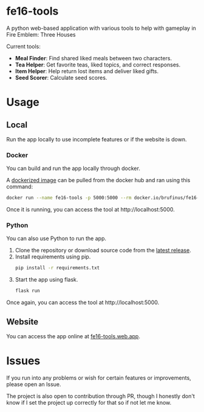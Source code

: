 # fe16-tools

A python web-based application with various tools to
help with gameplay in Fire Emblem: Three Houses

Current tools:
- **Meal Finder**: Find shared liked meals between two characters.
- **Tea Helper**: Get favorite teas, liked topics, and correct responses.
- **Item Helper**: Help return lost items and deliver liked gifts.
- **Seed Scorer**: Calculate seed scores.

# Usage

## Local

Run the app locally to use incomplete
features or if the website is down.

### Docker

You can build and run the app locally through docker.

A [dockerized image](https://hub.docker.com/r/brufinus/fe16-tools)
can be pulled from the docker hub and ran using this command:

```bash
docker run --name fe16-tools -p 5000:5000 --rm docker.io/brufinus/fe16-tools:latest
```

Once it is running, you can access the tool at http://localhost:5000.

### Python

You can also use Python to run the app.

1. Clone the repository or download source code from the
   [latest release](https://github.com/brufinus/fe16-tools/releases).
2. Install requirements using pip.
   ```bash
   pip install -r requirements.txt
   ```
3. Start the app using flask.
   ```bash
   flask run
   ```

Once again, you can access the tool at http://localhost:5000.

## Website

You can access the app online at
[fe16-tools.web.app](https://fe16-tools.web.app/).

# Issues

If you run into any problems or wish for certain
features or improvements, please open an Issue.

The project is also open to contribution through PR, though I honestly
don't know if I set the project up correctly for that so if not let me know.

